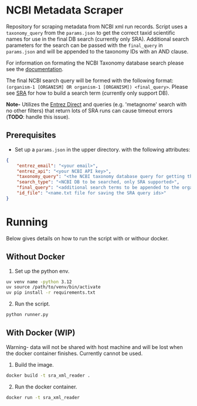 # NCBI Metadata Scraper

Repository for scraping metadata from NCBI xml run records. Script uses a `taxonomy_query` from the `params.json` to get the correct taxid scientific names for use in the final DB search (currently only SRA). Additional search parameters for the search can be passed with the `final_query` in `params.json` and will be appended to the taxonomy IDs with an AND clause.

For information on formating the NCBI Taxonomy database search please see the [documentation](https://www.ncbi.nlm.nih.gov/books/NBK53758/).

The final NCBI search query will be formed with the following format: `(organism-1 [ORGANISM] OR organism-1 [ORGANISM]) <final_query>`. Please see [SRA](https://www.ncbi.nlm.nih.gov/sra/docs/srasearch/) for how to build a search term (currently only support DB). 

**Note-** Utilizes the [Entrez Direct](https://www.ncbi.nlm.nih.gov/books/NBK179288/) and queries (e.g. 'metagnome' search with no other filters) that return lots of SRA runs can cause timeout errors (**TODO**: handle this issue). 

## Prerequisites

- Set up a `params.json` in the upper directory. with the following attributes:

```json
{
    "entrez_email": "<your email>",
    "entrez_api": "<your NCBI API key>",
    "taxonomy_query": "<the NCBI taxonomy database query for getting the correct organisms IDs for the SRA search>",
    "search_type": "<NCBI DB to be searched, only SRA supported>",
    "final_query": "<additional search terms to be appended to the organism IDs from the taxonomy query>",
    "id_file": "<name.txt file for saving the SRA query ids>"
}
```

# Running 
Below gives details on how to run the script with or withour docker.

## Without Docker

1. Set up the python env.

```bash
uv venv name -python 3.12
uv source /path/to/venv/bin/activate
uv pip install -r requirements.txt
```

2. Run the script.

```bash
python runner.py
```

## With Docker (WIP)
Warning- data will not be shared with host machine and will be lost when the docker container finishes. Currently cannot be used.

1. Build the image.
```bash
docker build -t sra_xml_reader .
```

2. Run the docker container.
```bash
docker run -t sra_xml_reader
```